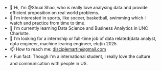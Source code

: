 - 👋 Hi, I’m @Shuai Shao, who is really love analysing data and provide efficient proposition on real world problems.
- 👀 I’m interested in sports, like soccer, basketball, swimming which I watch and practice from time to time.
- 🌱 I’m currently learning Data Science and Business Analytics in UNC Charlotte.
- 💞️ I’m looking for a internship or full-time job of data related(data analyst, data engineer, machine learing engineer, etc)in 2025.
- 📫 How to reach me: disciplemartin@gmail.com
- ⚡ Fun fact: Though I'm a international student, I really love the culture and communication with people in US.

<!---
ShuaiShao88/ShuaiShao88 is a ✨ special ✨ repository because its `README.md` (this file) appears on your GitHub profile.
You can click the Preview link to take a look at your changes.
--->
